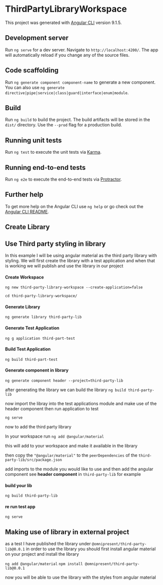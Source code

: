 # ThirdPartyLibraryWorkspace

This project was generated with [Angular CLI](https://github.com/angular/angular-cli) version 9.1.5.

## Development server

Run `ng serve` for a dev server. Navigate to `http://localhost:4200/`. The app will automatically reload if you change any of the source files.

## Code scaffolding

Run `ng generate component component-name` to generate a new component. You can also use `ng generate directive|pipe|service|class|guard|interface|enum|module`.

## Build

Run `ng build` to build the project. The build artifacts will be stored in the `dist/` directory. Use the `--prod` flag for a production build.

## Running unit tests

Run `ng test` to execute the unit tests via [Karma](https://karma-runner.github.io).

## Running end-to-end tests

Run `ng e2e` to execute the end-to-end tests via [Protractor](http://www.protractortest.org/).

## Further help

To get more help on the Angular CLI use `ng help` or go check out the [Angular CLI README](https://github.com/angular/angular-cli/blob/master/README.md).

## Create Library




## Use Third party styling in library
In this example I will be using angular material as the third party library with styling.
We will first create the library with a test application and when that is working we will publish and use the library in our project

#### Create Workspace
`ng new third-party-library-workspace --create-application=false`

`cd third-party-library-workspace/`
#### Generate Library
`ng generate library third-party-lib`
#### Generate Test Application
`ng g application third-part-test`

#### Build Test Application
`ng build third-part-test`

#### Generate component in library
`ng generate component header --project=third-party-lib`

after generating the library we can build the library
`ng build third-party-lib`

now import the libray into the test applications module and make use of the header component then run application to test

`ng serve`

now to add the third party library

In your workspace run 
`ng add @angular/material` 

this will add to your workspace and make it available in the library

then copy the `"@angular/material"` to the `peerDependencies` of the `third-party-lib/src/package.json`

add imports to the module you would like to use and then add the angular component see **header component** in `third-party-lib` for example 

#### build your lib

`ng build third-party-lib`

#### re run test app

`ng serve`

## Making use of library in external project

as a test I have published the library under `@omnipresent/third-party-lib@0.0.1` in order to use the library you should first install angular material on your project and install the library

`ng add @angular/material`
`npm install @omnipresent/third-party-lib@0.0.1`

now you will be able to use the library with the styles from angular material